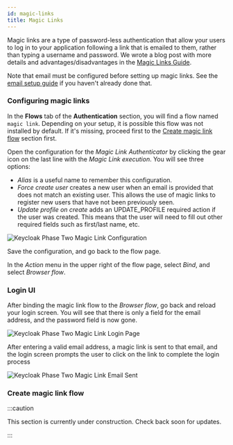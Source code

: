 ```yaml
---
id: magic-links
title: Magic Links
---
```


Magic links are a type of password-less authentication that allow your users to log in to your application following a link that is emailed to them, rather than typing a username and password. We wrote a blog post with more details and advantages/disadvantages in the [Magic Links Guide](/blog/set-up-magic-links).

Note that email must be configured before setting up magic links. See the [email setup guide](/docs/getting-started/email#server-configuration) if you haven't already done that.

### Configuring magic links

In the **Flows** tab of the **Authentication** section, you will find a flow named `magic link`. Depending on your setup, it is possible this flow was not installed by default. If it's missing, proceed first to the [Create magic link flow](#create-magic-link-flow) section first.

Open the configuration for the _Magic Link Authenticator_ by clicking the gear icon on the last line with the _Magic Link execution_. You will see three options:

- _Alias_ is a useful name to remember this configuration.
- _Force create user_ creates a new user when an email is provided that does not match an existing user. This allows the use of magic links to register new users that have not been previously seen.
- _Update profile on create_ adds an UPDATE_PROFILE required action if the user was created. This means that the user will need to fill out other required fields such as first/last name, etc.

![Keycloak Phase Two Magic Link Configuration](/docs/auth-magic-links-authenticator-config.png)

Save the configuration, and go back to the flow page.

In the _Action_ menu in the upper right of the flow page, select _Bind_, and select _Browser flow_.

### Login UI

After binding the magic link flow to the _Browser flow_, go back and reload your login screen. You will see that there is only a field for the email address, and the password field is now gone.

![Keycloak Phase Two Magic Link Login Page](/docs/auth-magic-links-login.png)

After entering a valid email address, a magic link is sent to that email, and the login screen prompts the user to click on the link to complete the login process

![Keycloak Phase Two Magic Link Email Sent](/docs/auth-magic-links-email-sent.png)

### Create magic link flow

:::caution

This section is currently under construction. Check back soon for updates.

:::
